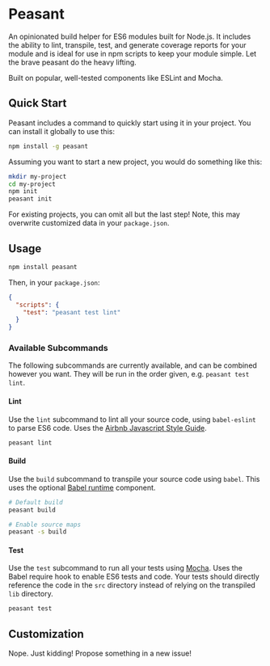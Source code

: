 # Peasant
An opinionated build helper for ES6 modules built for Node.js. It includes the ability to lint, transpile, test, and generate coverage reports for your module and is ideal for use in npm scripts to keep your module simple. Let the brave peasant do the heavy lifting.

Built on popular, well-tested components like ESLint and Mocha.

## Quick Start
Peasant includes a command to quickly start using it in your project. You can install it globally to use this:

```sh
npm install -g peasant
```

Assuming you want to start a new project, you would do something like this:

```sh
mkdir my-project
cd my-project
npm init
peasant init
```

For existing projects, you can omit all but the last step! Note, this may overwrite customized data in your `package.json`.

## Usage

```sh
npm install peasant
```

Then, in your `package.json`:

```json
{
  "scripts": {
    "test": "peasant test lint"
  }
}
```

### Available Subcommands
The following subcommands are currently available, and can be combined however you want. They will be run in the order given, e.g. `peasant test lint`.

#### Lint
Use the `lint` subcommand to lint all your source code, using `babel-eslint` to parse ES6 code. Uses the [Airbnb Javascript Style Guide]().

```sh
peasant lint
```

#### Build
Use the `build` subcommand to transpile your source code using `babel`. This uses the optional [Babel runtime]() component.

```sh
# Default build
peasant build

# Enable source maps
peasant -s build
```

#### Test
Use the `test` subcommand to run all your tests using [Mocha](). Uses the Babel require hook to enable ES6 tests and code. Your tests should directly reference the code in the `src` directory instead of relying on the transpiled `lib` directory.

```sh
peasant test
```

## Customization
Nope. Just kidding! Propose something in a new issue!
